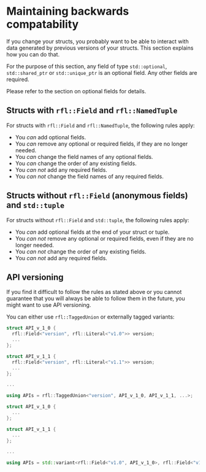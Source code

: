 # Maintaining backwards compatability

If you change your structs, you probably want to be able to interact with data generated by previous versions of your structs. This section explains how you can do that.

For the purpose of this section, any field of type `std::optional`, `std::shared_ptr` or `std::unique_ptr` is an optional field. Any other fields are required.

Please refer to the section on optional fields for details.

## Structs with `rfl::Field` and `rfl::NamedTuple`

For structs with `rfl::Field` and `rfl::NamedTuple`, the following rules apply:

- You *can* add optional fields.
- You *can* remove any optional or required fields, if they are no longer needed.
- You *can* change the field names of any optional fields.
- You *can* change the order of any existing fields.
- You *can not* add any required fields.
- You *can not* change the field names of any required fields.

## Structs without `rfl::Field` (anonymous fields) and `std::tuple`

For structs without `rfl::Field` and `std::tuple`, the following rules apply:

- You *can* add optional fields at the end of your struct or tuple.
- You *can not* remove any optional or required fields, even if they are no longer needed.
- You *can not* change the order of any existing fields.
- You *can not* add any required fields.

## API versioning

If you find it difficult to follow the rules as stated above or you cannot guarantee that you
will always be able to follow them in the future, you might want to use API versioning.

You can either use `rfl::TaggedUnion` or externally tagged variants:

```cpp
struct API_v_1_0 {
  rfl::Field<"version", rfl::Literal<"v1.0">> version;
  ...
};

struct API_v_1_1 {
  rfl::Field<"version", rfl::Literal<"v1.1">> version;
  ...
};

...

using APIs = rfl::TaggedUnion<"version", API_v_1_0, API_v_1_1, ...>;
```

```cpp
struct API_v_1_0 {
  ...
};

struct API_v_1_1 {
  ...
};

...

using APIs = std::variant<rfl::Field<"v1.0", API_v_1_0>, rfl::Field<"v1.1", API_v_1_1>, ...>;
```

